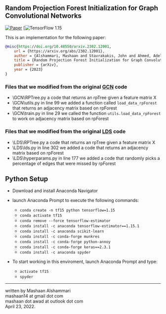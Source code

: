 ## Random Projection Forest Initialization for Graph Convolutional Networks

[![Paper](http://img.shields.io/badge/arXiv-2302.12001-b31b1b.svg)](https://arxiv.org/abs/2302.12001) 
[![TensorFlow 1.15](https://img.shields.io/badge/tensorflow-1.15-brightgreen)

This is an implementation for the following paper:
```bibtex
@misc{https://doi.org/10.48550/arxiv.2302.12001,
	url = {https://arxiv.org/abs/2302.12001},
  	author = {Alshammari, Mashaan and Stavrakakis, John and Ahmed, Adel F. and Takatsuka, Masahiro},
  	title = {Random Projection Forest Initialization for Graph Convolutional Networks},
  	publisher = {arXiv},
  	year = {2023}
}

```

### Files that we modified from the original [GCN](https://github.com/tkipf/gcn) code
- \GCN\RPTree.py
	a code that returns an rpTree given a feature matrix X
- \GCN\utils.py
	in line 99 we added a function called `load_data_rpForest` that returns an adjacency matrix based on rpForest
- \GCN\train.py
	in line 29 we called the function `utils.load_data_rpForest` to work on adjacency matrix based on rpForest
	

### Files that we modified from the original [LDS](https://github.com/lucfra/LDS-GNN) code
- \LDS\RPTree.py
	a code that returns an rpTree given a feature matrix X
- \LDS\lds.py
	in line 302 we added a code that returns an adjacency matrix based on rpForest
- \LDS\hyperparams.py
	in line 177 we added a code that randomly picks a percentage of edges that were missed by rpForest
	

## Python Setup

- Download and install Anaconda Navigator
- launch Anaconda Prompt to execute the following commands:
	- `conda create -n tf15 python tensorflow=1.15`
	- `conda activate tf15`
	- `conda remove --force tensorflow-estimator`
	- `conda install -c anaconda tensorflow-estimator==1.15.1`
	- `conda install -c anaconda scikit-learn`
	- `conda install -c conda-forge munkres`
	- `conda install -c conda-forge python-annoy`
	- `conda install -c conda-forge keras==2.3.1`
	- `conda install -c anaconda spyder`

- To start working in this enviroment, launch Anaconda Prompt and type:
	- `activate tf15`
	- `spyder`
---
written by Mashaan Alshammari<br/>
mashaan14 at gmail dot com<br/>
mashaan dot awad at outlook dot com<br/>
April 23, 2022.
